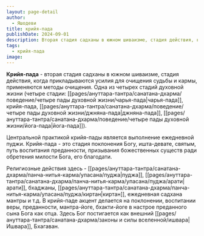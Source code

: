 ```yaml
---
layout: page-detail
author:
  - Яшодеви
title: крийя-пада
publishDate: 2024-09-01
description: Вторая стадия садханы в южном шиваизме, стадия действия, когда прикладываются усилия для очищения судьбы и кармы, применяются методы очищения. Центральной практикой крийя-пады является выполнение ежедневной пуджи.
tags:
  - крийя-пада
image:
---
```

**Крийя-пада** - вторая стадия садханы в южном шиваизме, стадия действия, когда прикладываются усилия для очищения судьбы и кармы, применяются методы очищения.
Одна из четырех стадий духовной жизни (четыре стадии: [[pages/ануттара-тантра/санатана-дхарма/поведение/четыре пады духовной жизни/чарья-пада|чарья-пада]], крийя-пада, [[pages/ануттара-тантра/санатана-дхарма/поведение/четыре пады духовной жизни/джняна-пада|джняна-пада]], [[pages/ануттара-тантра/санатана-дхарма/поведение/четыре пады духовной жизни/йога-пада|йога-пада]]). 

Центральной практикой крийя-пады является выполнение ежедневной пуджи. 
Крийя-пада - это стадия поклонения Богу, ишта-девате, святым, путь воспитания преданности, призывания божественных существ ради обретения милости Бога, его благодати.

Религиозные действия здесь - [[pages/ануттара-тантра/санатана-дхарма/панча-нитья-карма/упасана/пуджа|пуджа]], [[pages/ануттара-тантра/санатана-дхарма/панча-нитья-карма/упасана/пуджа/арати|арати]], бхаджаны, [[pages/ануттара-тантра/санатана-дхарма/панча-нитья-карма/упасана/пуджа/киртан|киртан]], ежедневная садхана мантры и т.д. В крийя-паде акцент делается на поклонении, воспитании веры, преданности, мантра-йоге, бхакти-йоге в настрое преданного сына Бога как отца. Здесь Бог постигается как внешний [[pages/ануттара-тантра/санатана-дхарма/законы и силы вселенной/ишвара|Ишвара]], Бхагаван.

